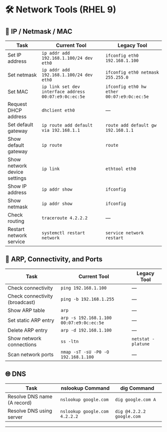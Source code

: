 # 🛠️ Network Tools (RHEL 9)

## 📡 IP / Netmask / MAC

| Task                     | Current Tool                                      | Legacy Tool                          |
|--------------------------|---------------------------------------------------|--------------------------------------|
| Set IP address           | `ip addr add 192.168.1.100/24 dev eth0`           | `ifconfig eth0 192.168.1.100`        |
| Set netmask              | `ip addr add 192.168.1.100/24 dev eth0`           | `ifconfig eth0 netmask 255.255.0`    |
| Set MAC                  | `ip link set dev interface address 00:07:e9:0c:ec:5e` | `ifconfig eth0 hw ether 00:07:e9:0c:ec:5e` |
| Request DHCP address     | `dhclient eth0`                                    | —                                    |
| Set default gateway      | `ip route add default via 192.168.1.1`             | `route add default gw 192.168.1.1`   |
| Show default gateway     | `ip route`                                         | `route`                              |
| Show network device settings | `ip link`                                     | `ethtool eth0`                       |
| Show IP address          | `ip addr show`                                     | `ifconfig`                           |
| Show netmask             | `ip addr show`                                     | `ifconfig`                           |
| Check routing            | `traceroute 4.2.2.2`                               | —                                    |
| Restart network service  | `systemctl restart network`                        | `service network restart`           |

## 🔁 ARP, Connectivity, and Ports

| Task                          | Current Tool                          | Legacy Tool           |
|-------------------------------|---------------------------------------|------------------------|
| Check connectivity            | `ping 192.168.1.100`                  | —                      |
| Check connectivity (broadcast)| `ping -b 192.168.1.255`               | —                      |
| Show ARP table                | `arp`                                 | —                      |
| Set static ARP entry          | `arp -s 192.168.1.100 00:07:e9:0c:ec:5e` | —                   |
| Delete ARP entry              | `arp -d 192.168.1.100`                | —                      |
| Show network connections      | `ss -ltn`                             | `netstat -platune`     |
| Scan network ports            | `nmap -sT -sU -P0 -O 192.168.1.100`   | —                      |

## 🌐 DNS

| Task                          | nslookup Command                          | dig Command                        |
|-------------------------------|-------------------------------------------|------------------------------------|
| Resolve DNS name (A record)   | `nslookup google.com`                     | `dig google.com A`                 |
| Resolve DNS using server      | `nslookup google.com 4.2.2.2`             | `dig @4.2.2.2 google.com`          |

---
